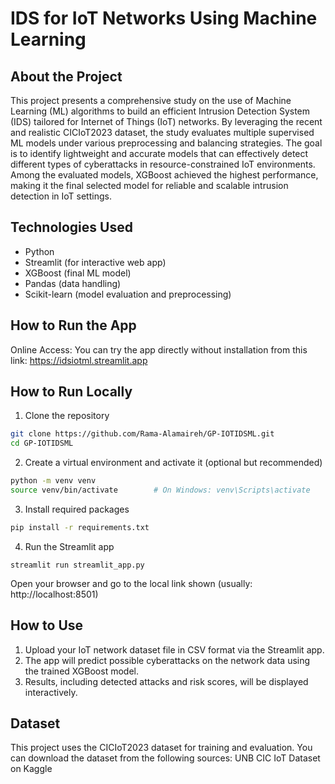 # IDS for IoT Networks Using Machine Learning

## About the Project
This project presents a comprehensive study on the use of Machine Learning (ML) algorithms to build an efficient Intrusion Detection System (IDS) tailored for Internet of Things (IoT) networks. By leveraging the recent and realistic CICIoT2023 dataset, the study evaluates multiple supervised ML models under various preprocessing and balancing strategies. The goal is to identify lightweight and accurate models that can effectively detect different types of cyberattacks in resource-constrained IoT environments.
Among the evaluated models, XGBoost achieved the highest performance, making it the final selected model for reliable and scalable intrusion detection in IoT settings.

## Technologies Used
- Python
- Streamlit (for interactive web app)
- XGBoost (final ML model)
- Pandas (data handling)
- Scikit-learn (model evaluation and preprocessing)


## How to Run the App
Online Access:
You can try the app directly without installation from this link:
https://idsiotml.streamlit.app

## How to Run Locally
1. Clone the repository
```bash
git clone https://github.com/Rama-Alamaireh/GP-IOTIDSML.git
cd GP-IOTIDSML
```
2. Create a virtual environment and activate it (optional but recommended)
```bash
python -m venv venv
source venv/bin/activate        # On Windows: venv\Scripts\activate
```
3. Install required packages
```bash
pip install -r requirements.txt
```
4. Run the Streamlit app
```bach
streamlit run streamlit_app.py
```
Open your browser and go to the local link shown (usually: http://localhost:8501)
## How to Use
 1. Upload your IoT network dataset file in CSV format via the Streamlit app.
 2. The app will predict possible cyberattacks on the network data using the trained XGBoost model.
 3. Results, including detected attacks and risk scores, will be displayed interactively.

## Dataset
This project uses the CICIoT2023 dataset for training and evaluation.
You can download the dataset from the following sources:
UNB CIC IoT Dataset on Kaggle
